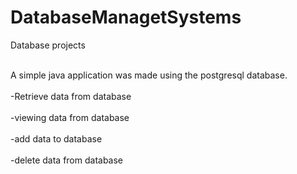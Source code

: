 # DatabaseManagetSystems
Database projects<br></br>

A simple java application was made using the postgresql database.<br></br>
-Retrieve data from database <br></br>
-viewing data from database<br></br>
-add data to database<br></br>
-delete data from database<br></br>
